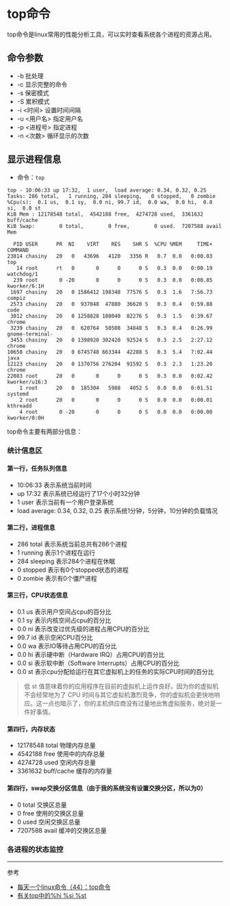 # top命令

top命令是linux常用的性能分析工具，可以实时查看系统各个进程的资源占用。

## 命令参数

* -b 批处理
* -c 显示完整的命令
* -s 保密模式
* -S 累积模式
* -i <时间> 设置时间间隔
* -u <用户名> 指定用户名
* -p <进程号> 指定进程
* -n <次数> 循环显示的次数

## 显示进程信息
* 命令：`top`
```
top - 10:06:33 up 17:32,  1 user,  load average: 0.34, 0.32, 0.25
Tasks: 286 total,   1 running, 284 sleeping,   0 stopped,   0 zombie
%Cpu(s):  0.1 us,  0.1 sy,  0.0 ni, 99.7 id,  0.0 wa,  0.0 hi,  0.0 si,  0.0 st
KiB Mem : 12178548 total,  4542188 free,  4274728 used,  3361632 buff/cache
KiB Swap:        0 total,        0 free,        0 used.  7207588 avail Mem 

  PID USER      PR  NI    VIRT    RES    SHR S  %CPU %MEM     TIME+ COMMAND                                            
23814 chasiny   20   0   43696   4120   3356 R   0.7  0.0   0:00.03 top                                                
   14 root      rt   0       0      0      0 S   0.3  0.0   0:00.19 watchdog/1                                         
  239 root       0 -20       0      0      0 S   0.3  0.0   0:00.85 kworker/6:1H                                       
 1697 chasiny   20   0 1586412 198348  77576 S   0.3  1.6   7:56.73 compiz                                             
 2573 chasiny   20   0  937048  47880  36620 S   0.3  0.4   0:59.88 code                                               
 3012 chasiny   20   0 1258828 180040  82276 S   0.3  1.5   0:39.67 chrome                                             
 3239 chasiny   20   0  620764  50508  34848 S   0.3  0.4   0:26.99 gnome-terminal-                                    
 3453 chasiny   20   0 1398920 302420  92524 S   0.3  2.5   2:27.12 chrome                                             
10658 chasiny   20   0 6745748 663344  42288 S   0.3  5.4   7:02.44 java                                               
12123 chasiny   20   0 1370756 276204  91592 S   0.3  2.3   1:23.20 chrome                                             
22083 root      20   0       0      0      0 S   0.3  0.0   0:02.42 kworker/u16:3                                      
    1 root      20   0  185304   5988   4052 S   0.0  0.0   0:01.51 systemd                                            
    2 root      20   0       0      0      0 S   0.0  0.0   0:00.01 kthreadd                                           
    4 root       0 -20       0      0      0 S   0.0  0.0   0:00.00 kworker/0:0H                                       
```

top命令主要有两部分信息：

### 统计信息区
#### 第一行，任务队列信息
* 10:06:33  表示系统当前时间
* up 17:32  表示系统已经运行了17个小时32分钟
* 1 user    表示当前有一个用户登录系统
* load average: 0.34, 0.32, 0.25    表示系统1分钟，5分钟，10分钟的负载情况

#### 第二行，进程信息
* 286 total     表示系统当前总共有286个进程
* 1 running     表示1个进程在运行
* 284 sleeping  表示284个进程在休眠
* 0 stopped     表示有0个stopped状态的进程
* 0 zombie      表示有0个僵尸进程

#### 第三行，CPU状态信息
* 0.1 us    表示用户空间占cpu的百分比
* 0.1 sy    表示内核空间占cpu的百分比
* 0.0 ni    表示改变过优先级的进程占用CPU的百分比
* 99.7 id   表示空闲CPU百分比
* 0.0 wa    表示IO等待占用CPU的百分比
* 0.0 hi    表示硬中断（Hardware IRQ）占用CPU的百分比
* 0.0 si    表示软中断（Software Interrupts）占用CPU的百分比
* 0.0 st    表示cpu分配给运行在其它虚拟机上的任务的实际CPU时间的百分比

> 低 st 值意味着你的应用程序在目前的虚拟机上运作良好。因为你的虚拟机不会经常地为了 CPU 时间与其它虚拟机激烈竞争，你的虚拟机会更快地响应。这一点也暗示了，你的主机供应商没有过量地出售虚拟服务，绝对是一件好事情。

#### 第四行，内存状态
* 12178548 total        物理内存总量
* 4542188 free          使用中的内存总量
* 4274728 used          空闲内存总量
* 3361632 buff/cache    缓存的内存量

#### 第四行，swap交换分区信息（由于我的系统没有设置交换分区，所以为0）
* 0 total           交换区总量
* 0 free            使用的交换区总量
* 0 used            空闲交换区总量
* 7207588 avail     缓冲的交换区总量

### 各进程的状态监控


---
参考
* [每天一个linux命令（44）：top命令](http://www.cnblogs.com/peida/archive/2012/12/24/2831353.html)
* [有关top中的%hi %si %st](http://www.91linux.com/html/article/cmd/top/20090417/16525.html)